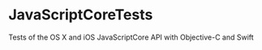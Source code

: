 JavaScriptCoreTests
===================

Tests of the OS X and iOS JavaScriptCore API with Objective-C and Swift
